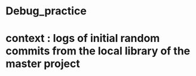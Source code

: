 # Debug_practice
# context : logs of initial random commits from the local library of the master project
